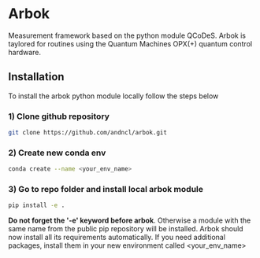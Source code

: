 # Arbok
Measurement framework based on the python module QCoDeS. Arbok is taylored for routines 
using the Quantum Machines OPX(+) quantum control hardware.

## Installation 
To install the arbok python module locally follow the steps below

### 1) Clone github repository
```bash
git clone https://github.com/andncl/arbok.git
```

### 2) Create new conda env 

```bash
conda create --name <your_env_name>
```

### 3) Go to repo folder and install local arbok module

```bash
pip install -e .
```
**Do not forget the '-e' keyword before arbok**. Otherwise a module with the same
name from the public pip repository will be installed. Arbok should now install 
all its requirements automatically. If you need additional
packages, install them in your new environment called <your_env_name>